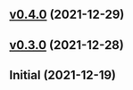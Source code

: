 
<a name="v0.4.0"></a>
## [v0.4.0](https://github.com/evensolberg/id3tag/compare/v0.3.0...v0.4.0) (2021-12-29)


<a name="v0.3.0"></a>
## [v0.3.0](https://github.com/evensolberg/id3tag/compare/Initial...v0.3.0) (2021-12-28)


<a name="Initial"></a>
## Initial (2021-12-19)

